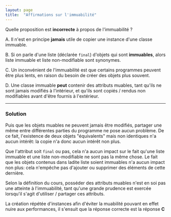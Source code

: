 ```yaml
---
layout: page
title:  "Affirmations sur l'immuabilité"
---
```


Quelle proposition est **incorrecte** à propos de l'immuabilité ?

A. Il n'est en principe **jamais** utile de copier une instance d'une classe immuable.

B. Si on parle d'une liste (déclarée `final`) d'objets qui sont **immuables**, alors liste immuable et liste non-modifiable sont synonymes.

C. Un inconvénient de l'immuabilité est que certains programmes peuvent être plus lents, en raison du besoin de créer des objets plus souvent.

D. Une classe immuable **peut** contenir des attributs muables, tant qu'ils ne sont jamais modifiés à l'intérieur, et qu'ils sont copiés / rendus non modifiables avant d'être fournis à l'extérieur. 

***

### Solution

Puis que les objets muables ne peuvent jamais être modifiés, partager une même entre différentes parties du programme ne pose aucun problème. De ce fait, l'existence de deux objets "équivalents" mais non identiques n'a aucun intérêt: la copie n'a donc aucun intérêt non plus.

Que l'attribut soit `final` ou pas, cela n'a aucun impact sur le fait qu'une liste immuable et une liste non-modifiable ne sont pas la même chose. Le fait que les objets contenus dans ladite liste soient immuables n'a aucun impact non plus: cela n'empêche pas d'ajouter ou supprimer des éléments de cette dernière.

Selon la définition du cours, posséder des attributs muables n'est en soi pas une atteinte à l'immuabilité, tant qu'une grande prudence est exercée lorsqu'il s'agit d'utiliser / partager ces attributs.

La création répétée d'instances afin d'éviter la muabilité pouvant en effet nuire aux performances, il s'ensuit que la réponse correcte est la réponse **C**
